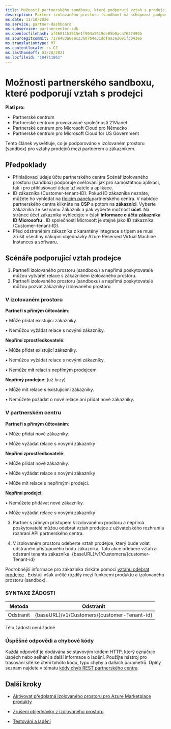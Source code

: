 ```yaml
---
title: Možnosti partnerského sandboxu, které podporují vztah s prodejci
description: Partner izolovaného prostoru (sandbox) má schopnost podporovat vztahy mezi partnerem a zákazníkem.
ms.date: 11/10/2020
ms.service: partner-dashboard
ms.subservice: partnercenter-sdk
ms.openlocfilehash: af46811b3615e1f904a9619de85b0aca7622490b
ms.sourcegitcommit: 717e483a6eec23607b4e31ddfaa3e2691f3043e6
ms.translationtype: MT
ms.contentlocale: cs-CZ
ms.lasthandoff: 03/20/2021
ms.locfileid: "104711861"
---
```

# <a name="partner-sandbox-capabilities-that-support-reseller-relationship"></a>Možnosti partnerského sandboxu, které podporují vztah s prodejci

**Platí pro:**

- Partnerské centrum
- Partnerské centrum provozované společností 21Vianet
- Partnerské centrum pro Microsoft Cloud pro Německo
- Partnerské centrum pro Microsoft Cloud for US Government

Tento článek vysvětluje, co je podporováno v izolovaném prostoru (sandbox) pro vztahy prodejců mezi partnerem a zákazníkem. 

## <a name="prerequisites"></a>Předpoklady

- Přihlašovací údaje účtu partnerského centra Scénář izolovaného prostoru (sandbox) podporuje ověřování jak pro samostatnou aplikaci, tak i pro přihlašovací údaje uživatele a aplikace.
- ID zákazníka (Customer-tenant-ID). Pokud ID zákazníka neznáte, můžete ho vyhledat na [řídicím panelu](https://partner.microsoft.com/dashboard/home)partnerského centra. V nabídce partnerského centra klikněte na **CSP** a potom na **zákazníci**. Vyberte zákazníka ze seznamu Zákazník a pak vyberte možnost **účet**. Na stránce účet zákazníka vyhledejte v části **informace o účtu zákazníka** **ID Microsoftu** . ID společnosti Microsoft je stejné jako ID zákazníka (Customer-tenant-ID).
- Před odstraněním zákazníka z karantény integrace s tipem se musí zrušit všechny nákupní objednávky Azure Reserved Virtual Machine Instances a softwaru.

## <a name="scenarios-supporting-reseller-relationship"></a>Scénáře podporující vztah prodejce

1.  Partneři izolovaného prostoru (sandboxu) a nepřímá poskytovatelé můžou vytvářet relace s zákazníkem izolovaného prostoru. 
2.  Partneři izolovaného prostoru (sandboxu) a nepřímá poskytovatelé můžou pozvat zákazníky izolovaného prostoru



### <a name="in-the-sandbox"></a>V izolovaném prostoru

**Partneři s přímým účtováním**:

• Může přidat existující zákazníky.

• Nemůžou vyžádat relace s novými zákazníky.

**Nepřímí zprostředkovatelé**:

• Může přidat existující zákazníky.

• Nemůžou vyžádat relace s novými zákazníky.

• Nemůže mít relaci s nepřímým prodejcem

**Nepřímý prodejce**: (už brzy)

• Může mít relace s existujícími zákazníky.

• Nemůžete požádat o nové relace ani přidat nové zákazníky.

### <a name="in-partner-center"></a>V partnerském centru

**Partneři s přímým účtováním**:

• Může přidat nové zákazníky.

• Může vyžádat relace s novými zákazníky

**Nepřímí zprostředkovatelé**:

• Může přidat nové zákazníky.

• Může vyžádat relace s novými zákazníky

• Může mít relace s nepřímými prodejci.

**Nepřímí prodejci**:

• Nemůžete přidávat nové zákazníky.

• Může vyžádat relace s novými zákazníky

3. Partner s přímým přístupem k izolovanému prostoru a nepřímá poskytovatelé můžou odebrat vztah prodejce z uživatelského rozhraní a rozhraní API partnerského centra.

4. V izolovaném prostoru odeberte vztah prodejce, který bude volat odstranění přístupového bodu zákazníka. Tato akce odebere vztah a odstraní tenanta zákazníka. {baseURL}/v1/Customers/{customer-Tenant-id}

Podrobnější informace pro zákazníka získáte pomocí [vztahu odebrat prodejce](remove-a-reseller-relationship-with-a-customer.md) . Existují však určité rozdíly mezi funkcemi produktu a izolovaného prostoru (sandbox).

### <a name="request-syntax"></a>SYNTAXE ŽÁDOSTI

|**Metoda**|**Odstranit**|
|-------------|------------|
|Odstranit|{baseURL}/v1/Customers/{customer-Tenant-id} |

Tělo žádosti není žádné

### <a name="response-success-and-error-codes"></a>Úspěšné odpovědi a chybové kódy

Každá odpověď je dodávána se stavovým kódem HTTP, který označuje úspěch nebo selhání a další informace o ladění. Použijte nástroj pro trasování sítě ke čtení tohoto kódu, typu chyby a dalších parametrů. Úplný seznam najdete v tématu [kódy chyb REST partnerského centra](./error-codes.md).

## <a name="next-steps"></a>Další kroky

- [Aktivovat předplatná izolovaného prostoru pro Azure Marketplace produkty](activate-sandbox-subscription-azure-marketplace-products.md)

- [Zrušení objednávky z izolovaného prostoru](cancel-an-order-from-the-integration-sandbox.md)

- [Testování a ladění](test-and-debug.md)
